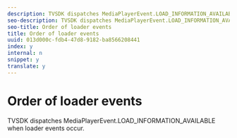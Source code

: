 ```yaml
---
description: TVSDK dispatches MediaPlayerEvent.LOAD_INFORMATION_AVAILABLE when loader events occur.
seo-description: TVSDK dispatches MediaPlayerEvent.LOAD_INFORMATION_AVAILABLE when loader events occur.
seo-title: Order of loader events
title: Order of loader events
uuid: 013d000c-fdb4-47d8-9182-ba8566208441
index: y
internal: n
snippet: y
translate: y
---
```


# Order of loader events

TVSDK dispatches MediaPlayerEvent.LOAD_INFORMATION_AVAILABLE when loader events occur.

